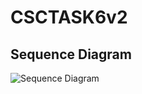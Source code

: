 # CSCTASK6v2

## Sequence Diagram
![Sequence Diagram](https://github.com/Immanuel-Loh/CSCTASK6v2/Task6/master/Images/Task6Diagram.jpeg?raw=true)
